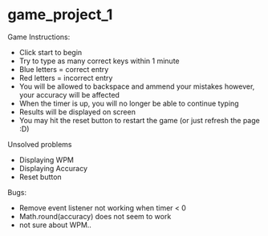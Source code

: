 # game_project_1



Game Instructions:

- Click start to begin
- Try to type as many correct keys within 1 minute
- Blue letters = correct entry
- Red letters = incorrect entry
- You will be allowed to backspace and ammend your mistakes however, your accuracy will be affected
- When the timer is up, you will no longer be able to continue typing
- Results will be displayed on screen
- You may hit the reset button to restart the game (or just refresh the page :D)


Unsolved problems

- Displaying  WPM
- Displaying Accuracy
- Reset button


Bugs:

- Remove event listener not working when timer < 0
- Math.round(accuracy) does not seem to work
- not sure about WPM..



